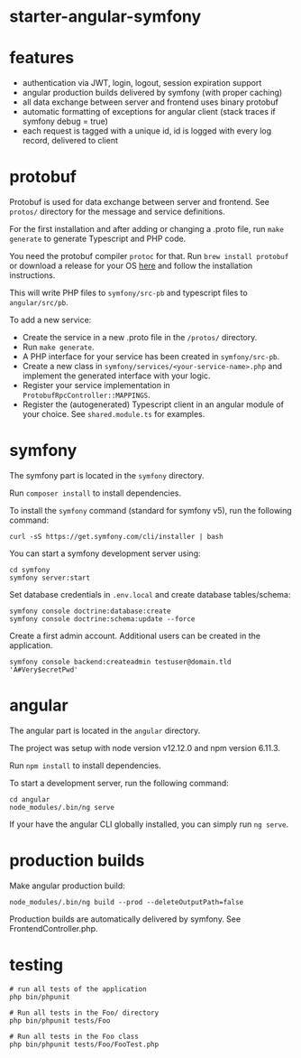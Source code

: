 starter-angular-symfony
=======================


# features

- authentication via JWT, login, logout, session expiration support
- angular production builds delivered by symfony (with proper caching)
- all data exchange between server and frontend uses binary protobuf
- automatic formatting of exceptions for angular client (stack traces if symfony debug = true)
- each request is tagged with a unique id, id is logged with every log record, delivered to client 


# protobuf

Protobuf is used for data exchange between server and frontend. See `protos/` 
directory for the message and service definitions. 

For the first installation and after adding or changing a .proto file, run `make generate` to 
generate Typescript and PHP code.

You need the protobuf compiler `protoc` for that. Run `brew install protobuf` or 
download a release for your OS [here](https://github.com/protocolbuffers/protobuf/releases) 
and follow the installation instructions.

This will write PHP files to `symfony/src-pb` and typescript files to `angular/src/pb`.   

To add a new service: 
- Create the service in a new .proto file in the `/protos/` directory.
- Run `make generate`.
- A PHP interface for your service has been created in `symfony/src-pb`.
- Create a new class in `symfony/services/<your-service-name>.php` 
  and implement the generated interface with your logic.
- Register your service implementation in `ProtobufRpcController::MAPPINGS`.
- Register the (autogenerated) Typescript client in an angular module of 
  your choice. See `shared.module.ts` for examples. 


# symfony

The symfony part is located in the `symfony` directory. 

Run `composer install` to install dependencies.

To install the `symfony` command (standard for symfony v5), run the following 
command: 

```shell script
curl -sS https://get.symfony.com/cli/installer | bash
```

You can start a symfony development server using: 

```shell script
cd symfony
symfony server:start
```

Set database credentials in `.env.local` and create database tables/schema:

```shell script
symfony console doctrine:database:create
symfony console doctrine:schema:update --force
```

Create a first admin account. Additional users can be created in the application.

```shell script
symfony console backend:createadmin testuser@domain.tld 'A#Very$ecretPwd'
```


# angular

The angular part is located in the `angular` directory. 

The project was setup with node version v12.12.0 and npm version 6.11.3. 

Run `npm install` to install dependencies. 

To start a development server, run the following command:

```shell script
cd angular
node_modules/.bin/ng serve 
```

If your have the angular CLI globally installed, you can simply run `ng serve`.


# production builds

Make angular production build: 

```shell script
node_modules/.bin/ng build --prod --deleteOutputPath=false
```

Production builds are automatically delivered by symfony. See FrontendController.php.


# testing

```shell script
# run all tests of the application
php bin/phpunit

# Run all tests in the Foo/ directory
php bin/phpunit tests/Foo

# Run all tests in the Foo class 
php bin/phpunit tests/Foo/FooTest.php
```
